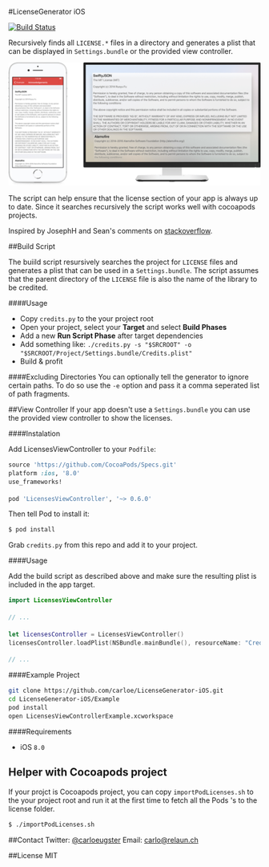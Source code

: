 #LicenseGenerator iOS

[![Build Status](https://travis-ci.org/carloe/LicenseGenerator-iOS.svg?branch=master)](https://travis-ci.org/carloe/LicenseGenerator-iOS)

Recursively finds all `LICENSE.*` files in a directory and generates a plist that can be displayed in `Settings.bundle` or the provided view controller.

![](screenshot.png)

The script can help ensure that the license section of your app is always up to date. Since it searches recursively the script works well with cocoapods projects.

Inspired by JosephH and Sean's comments on [stackoverflow](http://stackoverflow.com/q/6428353).

##Build Script

The buiild script resursively searches the project for `LICENSE` files and generates a plist that can be used in a `Settings.bundle`. The script assumes that the parent directory of the `LICENSE` file is also the name of the library to be credited.

####Usage

* Copy `credits.py` to the your project root
* Open your project, select your **Target** and select **Build Phases**
* Add a new **Run Script Phase** after target dependencies
* Add something like: `./credits.py -s "$SRCROOT" -o "$SRCROOT/Project/Settings.bundle/Credits.plist"`
* Build & profit

####Excluding Directories
You can optionally tell the generator to ignore certain paths. To do so use the `-e` option and pass it a comma seperated list of path fragments. 

##View Controller
If your app doesn't use a `Settings.bundle` you can use the provided view controller to show the licenses.

####Instalation

Add LicensesViewController to your `Podfile`:

```ruby
source 'https://github.com/CocoaPods/Specs.git'
platform :ios, '8.0'
use_frameworks!

pod 'LicensesViewController', '~> 0.6.0'
```

Then tell Pod to install it:

```bash
$ pod install
```

Grab `credits.py` from this repo and add it to your project.

####Usage

Add the build script as described above and make sure the resulting plist is included in the app target.

```swift
import LicensesViewController

// ...

let licensesController = LicensesViewController()
licensesController.loadPlist(NSBundle.mainBundle(), resourceName: "Credits")

// ...
```

####Example Project

```bash
git clone https://github.com/carloe/LicenseGenerator-iOS.git
cd LicenseGenerator-iOS/Example
pod install
open LicensesViewControllerExample.xcworkspace
```

####Requirements
* iOS `8.0`

## Helper with Cocoapods project
If your projct is Cocoapods project, you can copy `importPodLicenses.sh` to the your project root and run it at the first time to fetch all the Pods 's to the license folder.

```bash
$ ./importPodLicenses.sh
```

##Contact
Twitter: [@carloeugster](https://twitter.com/carloeugster)
Email: [carlo@relaun.ch](mailto:carlo@relaun.ch)

##License
MIT
